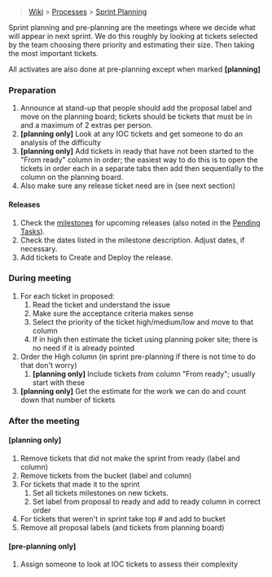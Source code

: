 > [Wiki](Home) > [Processes](Processes) > [Sprint Planning](Sprint-Planning)

Sprint planning and pre-planning are the meetings where we decide what will appear in next sprint. We do this roughly by looking at tickets selected by the team choosing there priority and estimating their size. Then taking the most important tickets.

All activates are also done at pre-planning except when marked **[planning]**

### Preparation

1. Announce at stand-up that people should add the proposal label and move on the planning board; tickets should be tickets that must be in and a maximum of 2 extras per person.
1. **[planning only]** Look at any IOC tickets and get someone to do an analysis of the difficulty
1. **[planning only]** Add tickets in ready that have not been started to the "From ready" column in order; the easiest way to do this is to open the tickets in order each in a separate tabs then add then sequentially to the column on the planning board.
1. Also make sure any release ticket need are in (see next section)

#### Releases

1. Check the [milestones](https://github.com/ISISComputingGroup/IBEX/milestones) for upcoming releases (also noted in the [Pending Tasks](https://github.com/ISISComputingGroup/IBEX/wiki/Pending-Tasks)).
1. Check the dates listed in the milestone description.  Adjust dates, if necessary.
1. Add tickets to Create and Deploy the release.


### During meeting

1. For each ticket in proposed:
    1. Read the ticket and understand the issue
    1. Make sure the acceptance criteria makes sense
    1. Select the priority of the ticket high/medium/low and move to that column
    1. If in high then estimate the ticket using planning poker site; there is no need if it is already pointed
1. Order the High column (in sprint pre-planning if there is not time to do that don't worry)
    1. **[planning only]** Include tickets from column "From ready"; usually start with these
1. **[planning only]** Get the estimate for the work we can do and count down that number of tickets

### After the meeting

#### **[planning only]**

1. Remove tickets that did not make the sprint from ready (label and column)
1. Remove tickets from the bucket (label and column)
1. For tickets that made it to the sprint
    1. Set all tickets milestones on new tickets.
    1. Set label from proposal to ready and add to ready column in correct order
1. For tickets that weren't in sprint take top # and add to bucket
1. Remove all proposal labels (and tickets from planning board)

#### **[pre-planning only]**

1. Assign someone to look at IOC tickets to assess their complexity
